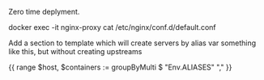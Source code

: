 Zero time deplyment.


docker exec -it nginx-proxy cat /etc/nginx/conf.d/default.conf

Add a section to template which will create servers by alias var
something like this, but without creating upstreams

{{ range $host, $containers := groupByMulti $ "Env.ALIASES" "," }}
